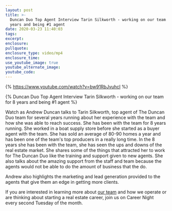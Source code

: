 ```yaml
---
layout: post
title: >-
  Duncan Duo Top Agent Interview Tarin Silkworth - working on our team for 8
  years and being #1 agent
date: 2020-03-23 11:40:03
tags:
excerpt:
enclosure:
pullquote:
enclosure_type: video/mp4
enclosure_time:
use_youtube_image: true
youtube_alternate_image:
youtube_code:
---
```


{% https://www.youtube.com/watch?v=bw91RbJvuhcl %}

{% Duncan Duo Top Agent Interview Tarin Silkworth - working on our team for 8 years and being #1 agent %}

Watch as Andrew Duncan talks to Tarin Silkworth, top agent of The Duncan Duo team for several years running about her experience with the team and how she was able to reach success. She has been with the team for 8 years running. She worked in a boat supply store before she started as a buyer agent with the team. She has sold an average of 80-90 homes a year and has been one of the team's top producers in a really long time. In the 8 years she has been with the team, she has seen the ups and downs of the real estate market. She shares some of the things that attracted her to work for The Duncan Duo like the training and support given to new agents. She also talks about the amazing support from the staff and team because the agents would not be able to do the amount of business that the do.

Andrew also highlights the marketing and lead generation provided to the agents that give them an edge in getting more clients.&nbsp;

If you are interested in learning more about&nbsp;[our team](https://jointheduo.com/www.JoinTheDuo.com)&nbsp;and how we operate or are thinking about starting a real estate career, join us on Career Night every second Tuesday of the month.

&nbsp;